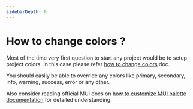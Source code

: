 ```yaml
---
sidebarDepth: 0
---
```


# How to change colors ?

Most of the time very first question to start any project would be to setup project colors. In this case please refer [how to change colors](/guide/development/theming.html#how-to-override-color-palette) doc.

You should easily be able to override any colors like primary, secondary, info, warning, success, error or any other.

Also consider reading official MUI docs on [how to customize MUI palette documentation](https://mui.com/customization/palette/) for detailed understanding.
